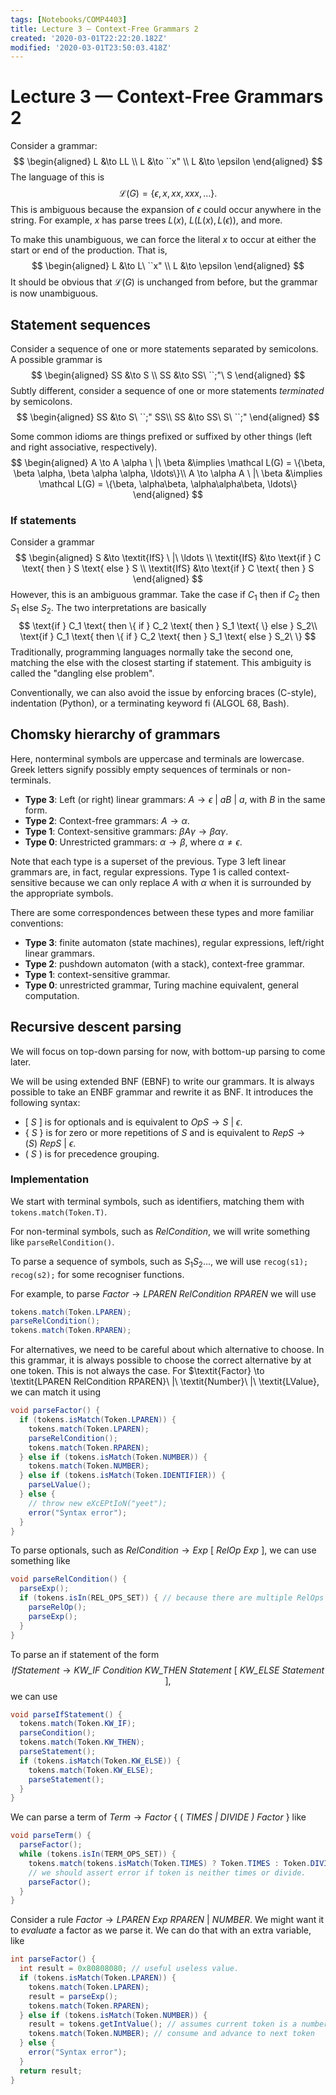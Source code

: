 ```yaml
---
tags: [Notebooks/COMP4403]
title: Lecture 3 — Context-Free Grammars 2
created: '2020-03-01T22:22:20.182Z'
modified: '2020-03-01T23:50:03.418Z'
---
```


# Lecture 3 &mdash; Context-Free Grammars 2

Consider a grammar:
$$
\begin{aligned}
L &\to LL \\ 
L &\to ``x" \\ 
L &\to \epsilon
\end{aligned}
$$
The language of this is 
$$
\mathcal L(G) = \{\epsilon, x, xx, xxx, \ldots\}.
$$
This is ambiguous because the expansion of $\epsilon$ could occur anywhere in the string. For example, $x$ has parse trees $L(x)$, $L(L(x), L(\epsilon))$, and more.

To make this unambiguous, we can force the literal $x$ to occur at either the start or end of the production. That is,
$$
\begin{aligned}
L &\to L\ ``x" \\ 
L &\to \epsilon
\end{aligned}
$$
It should be obvious that $\mathcal L(G)$ is unchanged from before, but the grammar is now unambiguous.

## Statement sequences

Consider a sequence of one or more statements separated by semicolons. A possible grammar is
$$
\begin{aligned}
SS &\to S \\ 
SS &\to SS\ ``;"\ S
\end{aligned}
$$
Subtly different, consider a sequence of one or more statements _terminated_ by semicolons.
$$
\begin{aligned}
SS &\to S\ ``;" SS\\
SS &\to SS\ S\ ``;"
\end{aligned}
$$

Some common idioms are things prefixed or suffixed by other things (left and right associative, respectively).
$$
\begin{aligned}
A \to A \alpha \ |\ \beta &\implies \mathcal L(G) = \{\beta, \beta \alpha, \beta \alpha \alpha, \ldots\}\\
A \to \alpha A \ |\ \beta &\implies \mathcal L(G) = \{\beta, \alpha\beta, \alpha\alpha\beta, \ldots\}
\end{aligned}
$$

### If statements

Consider a grammar
$$
\begin{aligned}
S &\to \textit{IfS} \ |\ \ldots \\ 
\textit{IfS} &\to \text{if } C \text{ then } S \text{ else } S \\
\textit{IfS} &\to \text{if } C \text{ then } S
\end{aligned}
$$
However, this is an ambiguous grammar. Take the case $\text{if } C_1 \text{ then if } C_2 \text{ then } S_1 \text{ else } S_2$. The two interpretations are basically 
$$
\text{if } C_1 \text{ then \{ if } C_2 \text{ then } S_1 \text{ \} else } S_2\\
\text{if } C_1 \text{ then \{ if } C_2 \text{ then } S_1 \text{ else } S_2\ \}
$$
Traditionally, programming languages normally take the second one, matching the $\text{else}$ with the closest starting $\text{if}$ statement. This ambiguity is called the "dangling else problem".

Conventionally, we can also avoid the issue by enforcing braces (C-style), indentation (Python), or a terminating keyword $\text{fi}$ (ALGOL 68, Bash).

## Chomsky hierarchy of grammars
Here, nonterminal symbols are uppercase and terminals are lowercase. Greek letters signify possibly empty sequences of terminals or non-terminals.
- **Type 3**: Left (or right) linear grammars: $A \to \epsilon\ |\ aB\ |\ a$, with $B$ in the same form.
- **Type 2**: Context-free grammars: $A \to \alpha$.
- **Type 1**: Context-sensitive grammars: $\beta A \gamma \to \beta \alpha \gamma$.
- **Type 0**: Unrestricted grammars: $\alpha \to \beta$, where $\alpha \ne \epsilon$.

Note that each type is a superset of the previous. Type 3 left linear grammars are, in fact, regular expressions. Type 1 is called context-sensitive because we can only replace $A$ with $\alpha$ when it is surrounded by the appropriate symbols. 

There are some correspondences between these types and more familiar conventions:
- **Type 3**: finite automaton (state machines), regular expressions, left/right linear grammars.
- **Type 2**: pushdown automaton (with a stack), context-free grammar.
- **Type 1**: context-sensitive grammar.
- **Type 0**: unrestricted grammar, Turing machine equivalent, general computation.

## Recursive descent parsing
We will focus on top-down parsing for now, with bottom-up parsing to come later.

We will be using extended BNF (EBNF) to write our grammars. It is always possible to take an ENBF grammar and rewrite it as BNF. It introduces the following syntax:
- $[\ S\ ]$ is for optionals and is equivalent to $\textit{OpS} \to S\ |\ \epsilon$.
- $\{\ S\ \}$ is for zero or more repetitions of $S$ and is equivalent to $\textit{RepS}\to(S)\ \textit{RepS}\ |\ \epsilon$.
- $(\ S\ )$ is for precedence grouping.

### Implementation
We start with terminal symbols, such as identifiers, matching them with `tokens.match(Token.T)`.

For non-terminal symbols, such as $\textit{RelCondition}$, we will write something like `parseRelCondition()`.

To parse a sequence of symbols, such as $S_1S_2\ldots$, we will use `recog(s1); recog(s2);` for some recogniser functions.

For example, to parse $\textit{Factor}\to\textit{LPAREN RelCondition RPAREN}$ we will use 
```java
tokens.match(Token.LPAREN);
parseRelCondition();
tokens.match(Token.RPAREN);
```

For alternatives, we need to be careful about which alternative to choose. In this grammar, it is always possible to choose the correct alternative by at one token. This is not always the case. For $\textit{Factor} \to \textit{LPAREN RelCondition RPAREN}\ |\ \textit{Number}\ |\ \textit{LValue}, we can match it using
```java
void parseFactor() {
  if (tokens.isMatch(Token.LPAREN)) {
    tokens.match(Token.LPAREN);
    parseRelCondition();
    tokens.match(Token.RPAREN);
  } else if (tokens.isMatch(Token.NUMBER)) {
    tokens.match(Token.NUMBER);
  } else if (tokens.isMatch(Token.IDENTIFIER)) {
    parseLValue();
  } else {
    // throw new eXcEPtIoN("yeet");
    error("Syntax error");
  }
}
```

To parse optionals, such as $\textit{RelCondition} \to \textit{Exp } [\ \textit{RelOp Exp}\ ]$, we can use something like
```java
void parseRelCondition() {
  parseExp();
  if (tokens.isIn(REL_OPS_SET)) { // because there are multiple RelOps
    parseRelOp();
    parseExp();
  }
}
```

To parse an if statement of the form
$$
\textit{IfStatement} \to \textit{KW\_IF Condition KW\_THEN Statement }[\textit{ KW\_ELSE Statement }],
$$
we can use
```java
void parseIfStatement() {
  tokens.match(Token.KW_IF);
  parseCondition();
  tokens.match(Token.KW_THEN);
  parseStatement();
  if (tokens.isMatch(Token.KW_ELSE)) {
    tokens.match(Token.KW_ELSE);
    parseStatement();
  }
}
```

We can parse a term of $\textit{Term} \to \textit{Factor }\{\ (\textit{ TIMES | DIVIDE ) Factor }\}$ like
```java
void parseTerm() {
  parseFactor();
  while (tokens.isIn(TERM_OPS_SET)) {
    tokens.match(tokens.isMatch(Token.TIMES) ? Token.TIMES : Token.DIVIDE);
    // we should assert error if token is neither times or divide.
    parseFactor();
  }
}
```

Consider a rule $\textit{Factor} \to \textit{LPAREN Exp RPAREN }|\ \textit{NUMBER}$. We might want it to _evaluate_ a factor as we parse it. We can do that with an extra variable, like
```java
int parseFactor() {
  int result = 0x80808080; // useful useless value.
  if (tokens.isMatch(Token.LPAREN)) {
    tokens.match(Token.LPAREN);
    result = parseExp();
    tokens.match(Token.RPAREN);
  } else if (tokens.isMatch(Token.NUMBER)) {
    result = tokens.getIntValue(); // assumes current token is a number
    tokens.match(Token.NUMBER); // consume and advance to next token
  } else {
    error("Syntax error");
  }
  return result;
}
```
